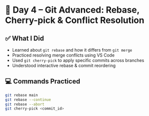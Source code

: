 # 🚀 Day 4 – Git Advanced: Rebase, Cherry-pick & Conflict Resolution

## ✅ What I Did

- Learned about `git rebase` and how it differs from `git merge`
- Practiced resolving merge conflicts using VS Code
- Used `git cherry-pick` to apply specific commits across branches
- Understood interactive rebase & commit reordering

## 💻 Commands Practiced

```bash
git rebase main
git rebase --continue
git rebase --abort
git cherry-pick <commit_id>
